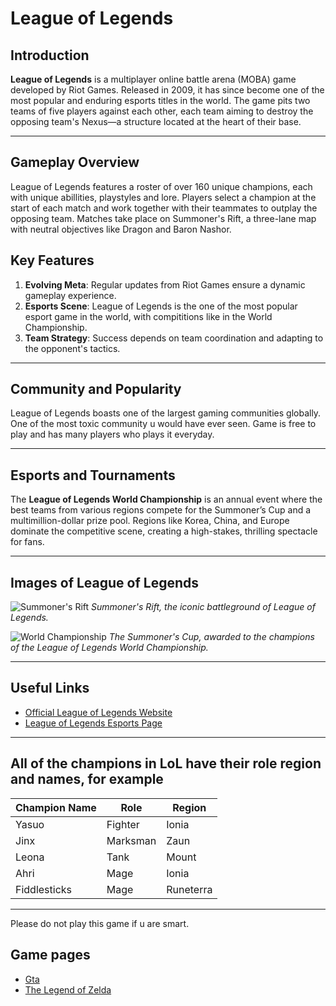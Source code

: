 # League of Legends

## Introduction

**League of Legends** is a multiplayer online battle arena (MOBA) game developed by Riot Games. Released in 2009, it has since become one of the most popular and enduring esports titles in the world. The game pits two teams of five players against each other, each team aiming to destroy the opposing team's Nexus—a structure located at the heart of their base.

---

## Gameplay Overview

League of Legends features a roster of over 160 unique champions, each with unique abillities, playstyles and lore. Players select a champion at the start of each match and work together with their teammates to outplay the opposing team. Matches take place on Summoner's Rift, a three-lane map with neutral objectives like Dragon and Baron Nashor.

## Key Features

1. **Evolving Meta**: Regular updates from Riot Games ensure a dynamic gameplay experience.
2. **Esports Scene**: League of Legends is the one of the most popular esport game in the world, with compititions like in the World Championship.
3. **Team Strategy**: Success depends on team coordination and adapting to the opponent's tactics.

---

## Community and Popularity

League of Legends boasts one of the largest gaming communities globally. One of the most toxic community u would have ever seen. Game is free to play and has many players who plays it everyday.

---

## Esports and Tournaments

The **League of Legends World Championship** is an annual event where the best teams from various regions compete for the Summoner’s Cup and a multimillion-dollar prize pool. Regions like Korea, China, and Europe dominate the competitive scene, creating a high-stakes, thrilling spectacle for fans.

---

## Images of League of Legends

![Summoner's Rift](https://maknee.github.io/assets/images/posts/2021-09-05/minimap.png)
*Summoner's Rift, the iconic battleground of League of Legends.*

![World Championship](https://img.asmedia.epimg.net/resizer/v2/I77KG3DZSVDZNDCLUGI3C2XWX4.png?auth=b8ea1d98c99111b1d88236bb7a712eb148808669462758eb939d1bdefec39050&width=360&height=203&smart=true)
*The Summoner's Cup, awarded to the champions of the League of Legends World Championship.*

---

## Useful Links

- [Official League of Legends Website](https://www.leagueoflegends.com)
- [League of Legends Esports Page](https://lolesports.com)

---

## All of the champions in LoL have their role region and names, for example

| **Champion Name** | **Role** | **Region** |
|-------------------|----------|------------|
| Yasuo             | Fighter  | Ionia      |
| Jinx              | Marksman | Zaun       |
| Leona             | Tank     | Mount      |
| Ahri              | Mage     | Ionia      |
|Fiddlesticks       | Mage     | Runeterra  |

---

Please do not play this game if u are smart.

## Game pages
- [Gta](gta.md)
- [The Legend of Zelda](The_Legend_of_Zelda.md)
